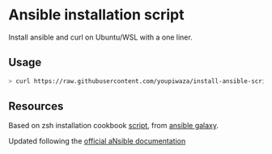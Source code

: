 # Ansible installation script

Install ansible and curl on Ubuntu/WSL with a one liner.

## Usage

```bash
> curl https://raw.githubusercontent.com/youpiwaza/install-ansible-script/master/ansible-install.sh | bash
```

## Resources

Based on zsh installation cookbook [script](https://raw.githubusercontent.com/viasite-ansible/ansible-role-zsh/master/install.sh), from [ansible galaxy](https://galaxy.ansible.com/viasite-ansible/zsh).

Updated following the [official aNsible documentation](https://docs.ansible.com/ansible/latest/installation_guide/intro_installation.html#latest-releases-via-apt-ubuntu)